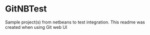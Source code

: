 GitNBTest
=========

Sample project(s) from netbeans to test integration. This readme was created when using Git web UI
